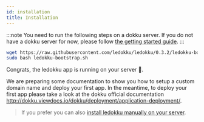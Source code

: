 ```yaml
---
id: installation
title: Installation
---
```


:::note
You need to run the following steps on a dokku server.
If you do not have a dokku server for now, please follow [the getting started guide](/docs/getting-started).
:::

```sh
wget https://raw.githubusercontent.com/ledokku/ledokku/0.3.2/ledokku-bootstrap.sh
sudo bash ledokku-bootstrap.sh
```

Congrats, the ledokku app is running on your server 👏.

We are preparing some documentation to show you how to setup a custom domain name and deploy your first app.
In the meantime, to deploy your first app please take a look at the dokku official documentation http://dokku.viewdocs.io/dokku/deployment/application-deployment/.

> If you prefer you can also [install ledokku manually on your server](/docs/advanced/manual-installation).
